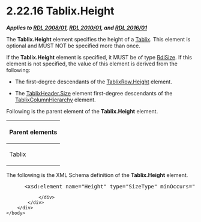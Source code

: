 <html dir="LTR" xmlns:mshelp="http://msdn.microsoft.com/mshelp" xmlns:ddue="http://ddue.schemas.microsoft.com/authoring/2003/5" xmlns:xlink="http://www.w3.org/1999/xlink" xmlns:tool="http://www.microsoft.com/tooltip">
    <head>
        <meta http-equiv="Content-Type" content="text/html; CHARSET=utf-8"></meta>
        <meta name="save" content="history"></meta>
        <title>2.22.16 Tablix.Height</title>
        <xml>
            <mshelp:toctitle title="2.22.16 Tablix.Height"></mshelp:toctitle>
            <mshelp:rltitle title="[MS-RDL]: Tablix.Height"></mshelp:rltitle>
            <mshelp:keyword index="A" term="cfd8c369-c362-460d-b2a8-7f6801149c22"></mshelp:keyword>
            <mshelp:attr name="DCSext.ContentType" value="open specification"></mshelp:attr>
            <mshelp:attr name="AssetID" value="cfd8c369-c362-460d-b2a8-7f6801149c22"></mshelp:attr>
            <mshelp:attr name="TopicType" value="kbRef"></mshelp:attr>
            <mshelp:attr name="DCSext.Title" value="[MS-RDL]: Tablix.Height" />
        </xml>
    </head>
    <body>
        <div id="header">
            <h1 class="heading">2.22.16 Tablix.Height</h1>
        </div>
        <div id="mainSection">
            <div id="mainBody">
                <div id="allHistory" class="saveHistory"></div>
                <div id="sectionSection0" class="section" name="collapseableSection">
                    

<p><b><i>Applies to </i></b><a href="1e855f94-4617-47e4-b89e-0856c6cb420f.md"><b><i>RDL 2008/01</i></b></a><b><i>,
</i></b><a href="3428e690-a348-4ec7-8a6a-8efb42d2cdee.md"><b><i>RDL 2010/01</i></b></a><b><i>,
and </i></b><a href="52ce3983-2bfc-4e72-9359-42aaf5fe4509.md"><b><i>RDL 2016/01</i></b></a></p>

<p>The <b>Tablix.Height</b> element specifies the height of a <a href="e42fb86e-799a-4202-8845-ac38831efccb.md">Tablix</a>. This element is
optional and MUST NOT be specified more than once.</p>

<p>If the <b>Tablix.Height</b> element is specified, it MUST be
of type <a href="b40c092e-4fe5-4f7b-a0bf-c98df1361c90.md">RdlSize</a>. If
this element is not specified, the value of this element is derived from the
following:</p>

<ul><li><p><span><span> 
</span></span>The first-degree descendants of the <a href="e008783a-ce36-45e8-9a24-f698c244edbf.md">TablixRow.Height</a> element.</p>

</li><li><p><span><span> 
</span></span>The <a href="533f8462-8de0-48eb-a389-a1eaff98ac94.md">TablixHeader.Size</a>
element first-degree descendants of the <a href="4f5c9261-6652-41b2-81cc-3f6423ce0dbb.md">TablixColumnHierarchy</a>
element.</p>

</li></ul><p>Following is the parent element of the <b>Tablix.Height</b>
element.</p>

<table>
 <thead>
  <tr>
   <th>
   <p>Parent elements</p>
   </th>
  </tr>
 </thead>
 <tr>
  <td>
  <p>Tablix</p>
  </td>
 </tr>
</table>

<p>The following is the XML Schema definition of the <b>Tablix.Height</b>
element.</p>

<dl>
<dd>
<div><pre> &lt;xsd:element name=&quot;Height&quot; type=&quot;SizeType&quot; minOccurs=&quot;0&quot; /&gt;
</pre></div>
</dd></dl>


                </div>
            </div>
        </div>
    </body>
</html>